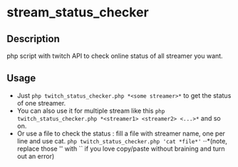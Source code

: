 # stream_status_checker

## Description
php script with twitch API to check online status of all streamer you want.
## Usage
+ Just `php twitch_status_checker.php *<some streamer>*` to get the status of one streamer.
+ You can also use it for multiple stream like this `php twitch_status_checker.php *<streamer1> <streamer2> <...>*` and so on.
+ Or use a file to check the status : fill a file with streamer name, one per line and use cat. `php twitch_status_checker.php 'cat *file*'`
⋅⋅*\(note, replace those '' with \`\` if you love copy/paste without braining and turn out an error\)

